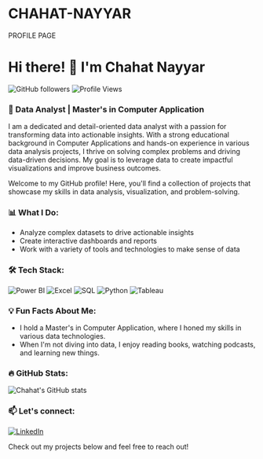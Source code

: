 # CHAHAT-NAYYAR
PROFILE PAGE
# Hi there! 👋 I'm Chahat Nayyar

![GitHub followers](https://img.shields.io/github/followers/chahatnayyar?style=social) ![Profile Views](https://komarev.com/ghpvc/?username=chahatnayyar)

### 🚀 Data Analyst | Master's in Computer Application

I am a dedicated and detail-oriented data analyst with a passion for transforming data into actionable insights. With a strong educational background in Computer Applications and hands-on experience in various data analysis projects, I thrive on solving complex problems and driving data-driven decisions. My goal is to leverage data to create impactful visualizations and improve business outcomes.

Welcome to my GitHub profile! Here, you'll find a collection of projects that showcase my skills in data analysis, visualization, and problem-solving.

### 📊 What I Do:
- Analyze complex datasets to drive actionable insights
- Create interactive dashboards and reports
- Work with a variety of tools and technologies to make sense of data

### 🛠️ Tech Stack:

![Power BI](https://img.shields.io/badge/Power%20BI-%23323330.svg?style=for-the-badge&logo=power-bi&logoColor=%23F7DF1E)
![Excel](https://img.shields.io/badge/Excel-%23121011.svg?style=for-the-badge&logo=Microsoft-excel&logoColor=%23F7DF1E)
![SQL](https://img.shields.io/badge/SQL-%23ffffff.svg?style=for-the-badge&logo=MySQL&logoColor=orange)
![Python](https://img.shields.io/badge/Python-%233776AB.svg?style=for-the-badge&logo=python&logoColor=%23F7DF1E)
![Tableau](https://img.shields.io/badge/Tableau-%23ff9933.svg?style=for-the-badge&logo=tableau&logoColor=white)

### 💡 Fun Facts About Me:
- I hold a Master's in Computer Application, where I honed my skills in various data technologies.
- When I'm not diving into data, I enjoy reading books, watching podcasts, and learning new things.

### 🔥 GitHub Stats:
![Chahat's GitHub stats](https://github-readme-stats.vercel.app/api?username=chahatnayyar&show_icons=true&theme=radical)

### 📫 Let's connect:
[![LinkedIn](https://img.shields.io/badge/LinkedIn-%230077B5.svg?style=for-the-badge&logo=linkedin&logoColor=white)](https://www.linkedin.com/feed/)

Check out my projects below and feel free to reach out!
